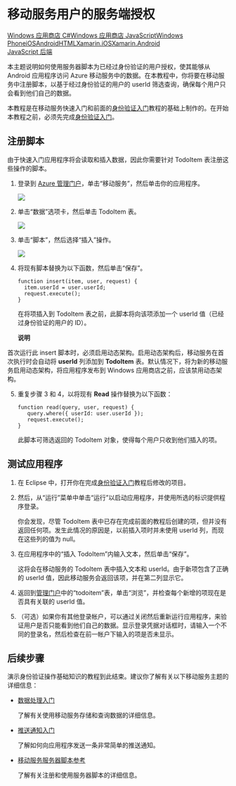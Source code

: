 ﻿<properties pageTitle="Service-side authorization (Android) | Mobile Dev Center" metaKeywords="" description="Learn how to authorize users in the JavaScript backend of Azure Mobile Services." metaCanonical="" services="" documentationCenter="Mobile" title="Service-side authorization of Mobile Services users" authors="glenga" solutions="" manager="" editor="" />
<tags ms.service=""
    ms.date="09/29/2014"
    wacn.date="04/11/2015"
    />

# 移动服务用户的服务端授权

<div class="dev-center-tutorial-selector sublanding"><a href="/zh-cn/documentation/articles/mobile-services-windows-store-dotnet-authorize-users-in-scripts" title="Windows 应用商店 C#">Windows 应用商店 C#</a><a href="/zh-cn/documentation/articles/mobile-services-windows-store-javascript-authorize-users-in-scripts" title="Windows 应用商店 JavaScript">Windows 应用商店 JavaScript</a><a href="/zh-cn/documentation/articles/mobile-services-windows-phone-authorize-users-in-scripts" title="Windows Phone">Windows Phone</a><a href="/zh-cn/documentation/articles/mobile-services-ios-authorize-users-in-scripts" title="iOS">iOS</a><a href="/zh-cn/documentation/articles/mobile-services-android-authorize-users-in-scripts" title="Android" class="current">Android</a><a href="/zh-cn/documentation/articles/mobile-services-html-authorize-users-in-scripts" title="HTML" class="current">HTML</a><a href="/zh-cn/documentation/articles/partner-xamarin-mobile-services-ios-authorize-users-in-scripts" title="Xamarin.iOS">Xamarin.iOS</a><a href="/zh-cn/documentation/articles/partner-xamarin-mobile-services-android-authorize-users-in-scripts" title="Xamarin.Android" class="current">Xamarin.Android</a></div>

<div class="dev-center-tutorial-subselector"><a href="/zh-cn/documentation/articles/mobile-services-android-authorize-users-in-scripts/"  title="JavaScript 后端" class="current">JavaScript 后端</a></div>

本主题说明如何使用服务器脚本为已经过身份验证的用户授权，使其能够从 Android 应用程序访问 Azure 移动服务中的数据。在本教程中，你将要在移动服务中注册脚本，以基于经过身份验证的用户的 userId 筛选查询，确保每个用户只会看到他们自己的数据。

本教程是在移动服务快速入门和前面的[身份验证入门][身份验证入门]教程的基础上制作的。在开始本教程之前，必须先完成[身份验证入门][身份验证入门]。

## <a name="register-scripts"></a>注册脚本

由于快速入门应用程序将会读取和插入数据，因此你需要针对 TodoItem 表注册这些操作的脚本。

1.  登录到 [Azure 管理门户][Azure 管理门户]，单击“移动服务”，然后单击你的应用程序。

    ![][0]

2.  单击“数据”选项卡，然后单击 TodoItem 表。

    ![][1]

3.  单击“脚本”，然后选择“插入”操作。

    ![][2]

4.  将现有脚本替换为以下函数，然后单击“保存”。

        function insert(item, user, request) {
          item.userId = user.userId;    
          request.execute();
        }

    在将项插入到 TodoItem 表之前，此脚本将向该项添加一个 userId 值（已经过身份验证的用户的 ID）。

    <div class="dev-callout"><b>说明</b>
<p>首次运行此 insert 脚本时，必须启用动态架构。启用动态架构后，移动服务在首次执行时会自动将 <strong>userId</strong> 列添加到 <strong>TodoItem</strong> 表。默认情况下，将为新的移动服务启用动态架构，将应用程序发布到 Windows 应用商店之前，应该禁用动态架构。</p>
</div>

5.  重复步骤 3 和 4，以将现有 **Read** 操作替换为以下函数：

        function read(query, user, request) {
           query.where({ userId: user.userId });    
           request.execute();
        }

    此脚本可筛选返回的 TodoItem 对象，使得每个用户只收到他们插入的项。

## 测试应用程序

1.  在 Eclipse 中，打开你在完成[身份验证入门][身份验证入门]教程后修改的项目。

2.  然后，从“运行”菜单中单击“运行”以启动应用程序，并使用所选的标识提供程序登录。

    你会发现，尽管 TodoItem 表中已存在完成前面的教程后创建的项，但并没有返回任何项。发生此情况的原因是，以前插入项时并未使用 userId 列，而现在这些列的值为 null。

3.  在应用程序中的“插入 TodoItem”内输入文本，然后单击“保存”。

    这将会在移动服务的 TodoItem 表中插入文本和 userId。由于新项包含了正确的 userId 值，因此移动服务会返回该项，并在第二列显示它。

4.  返回到[管理门户][Azure 管理门户]中的“todoitem”表，单击“浏览”，并检查每个新增的项现在是否具有关联的 userId 值。

5.  （可选）如果你有其他登录帐户，可以通过关闭然后重新运行应用程序，来验证用户是否只能看到他们自己的数据。显示登录凭据对话框时，请输入一个不同的登录名，然后检查在前一帐户下输入的项是否未显示。

## 后续步骤

演示身份验证操作基础知识的教程到此结束。建议你了解有关以下移动服务主题的详细信息：

-   [数据处理入门][数据处理入门]

    了解有关使用移动服务存储和查询数据的详细信息。

-   [推送通知入门][推送通知入门]

    了解如何向应用程序发送一条非常简单的推送通知。

-   [移动服务服务器脚本参考][移动服务服务器脚本参考]

    了解有关注册和使用服务器脚本的详细信息。

<!-- Anchors. -->
<!-- Images. --> 
<!-- URLs. -->

  [Windows 应用商店 C\#]: /zh-cn/documentation/articles/mobile-services-windows-store-dotnet-authorize-users-in-scripts "Windows 应用商店 C#"
  [Windows 应用商店 JavaScript]: /zh-cn/documentation/articles/mobile-services-windows-store-javascript-authorize-users-in-scripts "Windows 应用商店 JavaScript"
  [Windows Phone]: /zh-cn/documentation/articles/mobile-services-windows-phone-authorize-users-in-scripts "Windows Phone"
  [iOS]: /zh-cn/documentation/articles/mobile-services-ios-authorize-users-in-scripts "iOS"
  [Android]: /zh-cn/documentation/articles/mobile-services-android-authorize-users-in-scripts "Android"
  [HTML]: /zh-cn/documentation/articles/mobile-services-html-authorize-users-in-scripts "HTML"
  [Xamarin.iOS]: /zh-cn/documentation/articles/partner-xamarin-mobile-services-ios-authorize-users-in-scripts "Xamarin.iOS"
  [Xamarin.Android]: /zh-cn/documentation/articles/partner-xamarin-mobile-services-android-authorize-users-in-scripts "Xamarin.Android"
  [JavaScript 后端]: /zh-cn/documentation/articles/mobile-services-android-authorize-users-in-scripts/ "JavaScript 后端"
  [身份验证入门]: /develop/mobile/tutorials/get-started-with-users-android
  [Azure 管理门户]: https://manage.windowsazure.cn/
  [0]: ./media/mobile-services-android-authorize-users-in-scripts/mobile-services-selection.png
  [1]: ./media/mobile-services-android-authorize-users-in-scripts/mobile-portal-data-tables.png
  [2]: ./media/mobile-services-android-authorize-users-in-scripts/mobile-insert-script-users.png
  [数据处理入门]: /develop/mobile/tutorials/get-started-with-data-android
  [推送通知入门]: /develop/mobile/tutorials/get-started-with-push-android
  [移动服务服务器脚本参考]: http://go.microsoft.com/fwlink/p/?LinkId=262293
